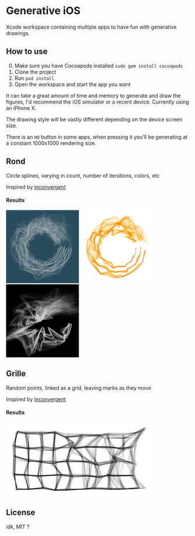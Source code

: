 # Generative iOS

Xcode workspace containing multiple apps to have fun with generative drawings.

## How to use

0. Make sure you have Cocoapods installed `sudo gem install cocoapods`
1. Clone the project
2. Run `pod install`
3. Open the workspace and start the app you want

It can take a great amount of time and memory to generate and draw the figures, I'd recommend the iOS simulator or a recent device. Currently using an iPhone X.

The drawing style will be vastly different depending on the device screen size.

There is an `HQ` button in some apps, when pressing it you'll be generating at a constant 1000x1000 rendering size.

## Rond

Circle splines, varying in count, number of iterations, colors, etc

Inspired by [inconvergent](https://inconvergent.net/generative/sand-spline/)

#### Results

![Circle splines](https://github.com/dvkch/Generative/raw/master/README/rond_1.png)
![Circle splines](https://github.com/dvkch/Generative/raw/master/README/rond_2.png)
![Circle splines](https://github.com/dvkch/Generative/raw/master/README/rond_3.png)

## Grille

Random points, linked as a grid, leaving marks as they move

Inspired by [Inconvergent](https://inconvergent.net/2016/shepherding-random-grids/)

#### Results

![Grid](https://github.com/dvkch/Generative/raw/master/README/grille_1.png)

## License

idk, MIT ?